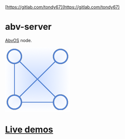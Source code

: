 [https://gitlab.com/tondy67](https://gitlab.com/tondy67)

# abv-server

[AbvOS](https://tondy67.github.io/abvos/) node.

![abvos](./abvos.png)

# [Live demos](https://tondy67.github.io/abvos/nodes.html)

